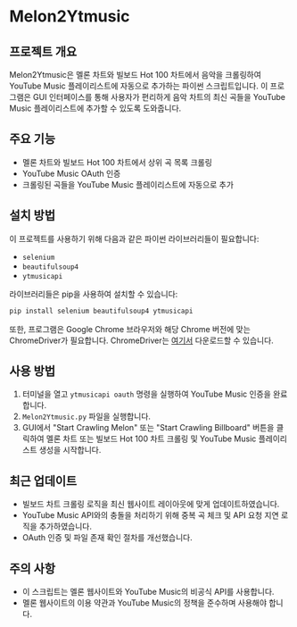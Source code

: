 # Melon2Ytmusic

## 프로젝트 개요

Melon2Ytmusic은 멜론 차트와 빌보드 Hot 100 차트에서 음악을 크롤링하여 YouTube Music 플레이리스트에 자동으로 추가하는 파이썬 스크립트입니다. 이 프로그램은 GUI 인터페이스를 통해 사용자가 편리하게 음악 차트의 최신 곡들을 YouTube Music 플레이리스트에 추가할 수 있도록 도와줍니다.

## 주요 기능

- 멜론 차트와 빌보드 Hot 100 차트에서 상위 곡 목록 크롤링
- YouTube Music OAuth 인증
- 크롤링된 곡들을 YouTube Music 플레이리스트에 자동으로 추가

## 설치 방법

이 프로젝트를 사용하기 위해 다음과 같은 파이썬 라이브러리들이 필요합니다:

- `selenium`
- `beautifulsoup4`
- `ytmusicapi`

라이브러리들은 pip을 사용하여 설치할 수 있습니다:

```bash
pip install selenium beautifulsoup4 ytmusicapi
```

또한, 프로그램은 Google Chrome 브라우저와 해당 Chrome 버전에 맞는 ChromeDriver가 필요합니다. ChromeDriver는 [여기서](https://sites.google.com/a/chromium.org/chromedriver/downloads) 다운로드할 수 있습니다.

## 사용 방법

1. 터미널을 열고 `ytmusicapi oauth` 명령을 실행하여 YouTube Music 인증을 완료합니다.
2. `Melon2Ytmusic.py` 파일을 실행합니다.
3. GUI에서 "Start Crawling Melon" 또는 "Start Crawling Billboard" 버튼을 클릭하여 멜론 차트 또는 빌보드 Hot 100 차트 크롤링 및 YouTube Music 플레이리스트 생성을 시작합니다.

## 최근 업데이트

- 빌보드 차트 크롤링 로직을 최신 웹사이트 레이아웃에 맞게 업데이트하였습니다.
- YouTube Music API와의 충돌을 처리하기 위해 중복 곡 체크 및 API 요청 지연 로직을 추가하였습니다.
- OAuth 인증 및 파일 존재 확인 절차를 개선했습니다.

## 주의 사항

- 이 스크립트는 멜론 웹사이트와 YouTube Music의 비공식 API를 사용합니다.
- 멜론 웹사이트의 이용 약관과 YouTube Music의 정책을 준수하며 사용해야 합니다.
